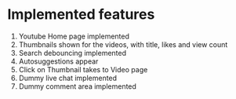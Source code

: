 # Implemented features

1. Youtube Home page implemented
2. Thumbnails shown for the videos, with title, likes and view count
3. Search debouncing implemented
4. Autosuggestions appear
5. Click on Thumbnail takes to Video page
6. Dummy live chat implemented
7. Dummy comment area implemented


